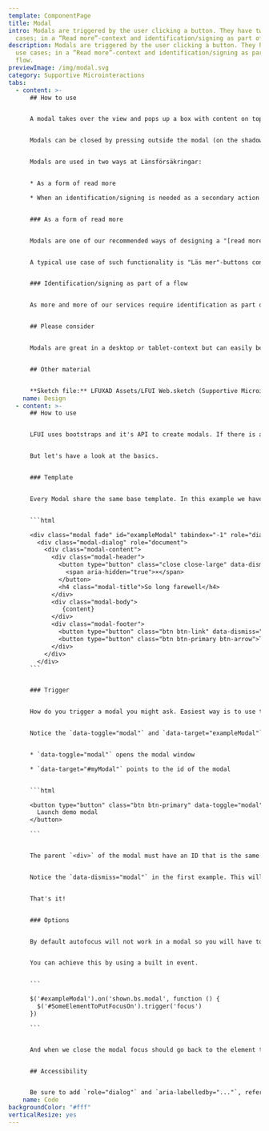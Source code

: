 ```yaml
---
template: ComponentPage
title: Modal
intro: Modals are triggered by the user clicking a button. They have two use
  cases; in a “Read more”-context and identification/signing as part of a flow.
description: Modals are triggered by the user clicking a button. They have two
  use cases; in a “Read more”-context and identification/signing as part of a
  flow.
previewImage: /img/modal.svg
category: Supportive Microinteractions
tabs:
  - content: >-
      ## How to use


      A modal takes over the view and pops up a box with content on top of the normal page. The rest of the page becomes unavailable until the modal is closed, and this is shown by adding an a blur outside the modal-content. A modal is not intended to take up the full width and height of a page, even less so forcing the user to scroll to read its entirety. In that case, a separate page might be a better choice. 


      Modals can be closed by pressing outside the modal (on the shadowy background), using the X in top right corner or by pressing ESC on the keyboard.


      Modals are used in two ways at Länsförsäkringar:


      * As a form of read more

      * When an identification/signing is needed as a secondary action as part of a flow


      ### As a form of read more


      Modals are one of our recommended ways of designing a "[read more](/patterns/general-patterns/read-more)"-functionality. When used in a read more-manner, modals provides a focused view on the additional information with an easy way back to the main flow. It should be used when you expect that some user types will want that information but not all.


      A typical use case of such functionality is "Läs mer"-buttons containing more details on a specific function/choice that is seen as relevant, but secondary, to the user in order to make this choice. An example use for this would be to display a visual comparison between different alternatives, for example what's included in different alternatives of an insurance.


      ### Identification/signing as part of a flow


      As more and more of our services require identification as part of the flows, the modal has come into use as a way of handling the identification/signing (usually with BankID) in flows where the identification/signing is a secondary task to complete the main task (in comparison, just logging in is the main task and is handled in the main flow).


      ## Please consider


      Modals are great in a desktop or tablet-context but can easily become troublesome in a mobile context. As mobile usage has increased, the use of modals in our designs for “[read more](/patterns/general-patterns/read-more)” has decreased. Take expected mobile usage into consideration when choosing whether to use a modal or another solution for “read more”.  


      ## Other material


      **Sketch file:** LFUXAD Assets/LFUI Web.sketch (Supportive Microinteractions/Modal)
    name: Design
  - content: >-
      ## How to use


      LFUI uses bootstraps and it's API to create modals. If there is any functionality you need and we haven't documented here head over to their site since we support all the included options. 


      But let's have a look at the basics. 


      ### Template


      Every Modal share the same base template. In this example we have added the optional .modal-footer which is a where you but you buttons and other actions. 


      ```html

      <div class="modal fade" id="exampleModal" tabindex="-1" role="dialog" aria-labelledby="myModalLabel" aria-hidden="true">
        <div class="modal-dialog" role="document">
          <div class="modal-content">
            <div class="modal-header">
              <button type="button" class="close close-large" data-dismiss="modal" aria-label="Close">
                <span aria-hidden="true">×</span>
              </button>
              <h4 class="modal-title">So long farewell</h4>
            </div>
            <div class="modal-body">
               {content}
            </div>
            <div class="modal-footer">
              <button type="button" class="btn btn-link" data-dismiss="modal">Avbryt</button>
              <button type="button" class="btn btn-primary btn-arrow">Take me there</button>
            </div>
          </div>
        </div>
      ```


      ### Trigger


      How do you trigger a modal you might ask. Easiest way is to use to built in data-attribute from Bootstrap. 


      Notice the `data-toggle="modal"` and `data-target="exampleModal"` in the code snippet below. 


      * `data-toggle="modal"` opens the modal window

      * `data-target="#myModal"` points to the id of the modal


      ```html

      <button type="button" class="btn btn-primary" data-toggle="modal" data-target="#exampleModal">
        Launch demo modal
      </button>

      ```


      The parent `<div>` of the modal must have an ID that is the same as the value of the data-target attribute used to trigger the modal ("exampleModal").


      Notice the `data-dismiss="modal"` in the first example. This will close the modal and can be used on more than one element. 


      That's it!


      ### Options


      By default autofocus will not work in a modal so you will have to do it yourself. We always want to add focus to an element in the modal when we open it. If there is no input you might focus the close button. 


      You can achieve this by using a built in event. 


      ```

      $('#exampleModal').on('shown.bs.modal', function () {
        $('#SomeElementToPutFocusOn').trigger('focus')
      })

      ```


      And when we close the modal focus should go back to the element that triggered it. 


      ## Accessibility


      Be sure to add `role="dialog"` and `aria-labelledby="..."`, referencing the modal title, to `.modal` , and `role="document"` to the `.modal-dialog` itself. Additionally, you may give a description of your modal dialog with `aria-describedby` on `.modal`
    name: Code
backgroundColor: "#fff"
verticalResize: yes
---
```


